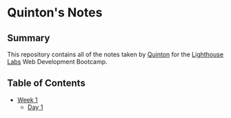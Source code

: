 # Quinton's Notes

## Summary

This repository contains all of the notes taken by [Quinton](https://github.com/QuintonEL) for the [Lighthouse Labs](https://www.lighthouselabs.ca/) Web Development Bootcamp. 

## Table of Contents

* [Week 1](/Week_1)
  * [Day 1](/Week_1/Day_1)